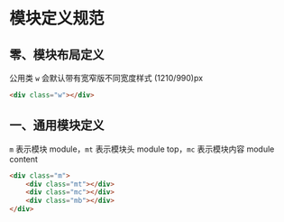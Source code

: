 # 模块定义规范
## 零、模块布局定义
公用类 `w` 会默认带有宽窄版不同宽度样式 (1210/990)px

```html
<div class="w"></div>
```

## 一、通用模块定义
`m` 表示模块 module，`mt` 表示模块头 module top，`mc` 表示模块内容 module content
```html
<div class="m">
    <div class="mt"></div>
    <div class="mc"></div>
    <div class="mb"></div>
</div>
```
